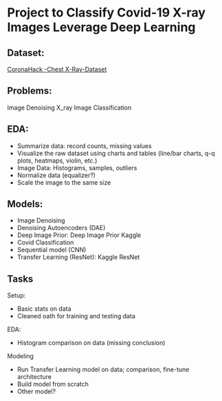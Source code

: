 # Project to Classify Covid-19 X-ray Images Leverage Deep Learning

## Dataset:
[CoronaHack -Chest X-Ray-Dataset](https://www.kaggle.com/datasets/praveengovi/coronahack-chest-xraydataset)


## Problems:
Image Denoising
X_ray Image Classification


## EDA:
- Summarize data: record counts, missing values
- Visualize the raw dataset using charts and tables (line/bar charts, q-q plots, heatmaps, violin, etc.) 
- Image Data: Histograms, samples, outliers
- Normalize data (equalizer?)
- Scale the image to the same size


## Models:
- Image Denoising
- Denoising Autoencoders (DAE)
- Deep Image Prior: Deep Image Prior Kaggle
- Covid Classification
- Sequential model (CNN) 
- Transfer Learning (ResNet): Kaggle ResNet

## Tasks 
Setup: 
- Basic stats on data
- Cleaned oath for training and testing data

EDA: 
- Histogram comparison on data (missing conclusion)

Modeling
- Run Transfer Learning model on data; comparison, fine-tune architecture
- Build model from scratch
- Other model?